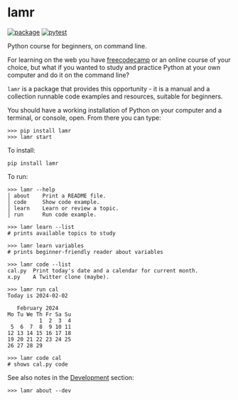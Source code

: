 # lamr

[![package](https://img.shields.io/pypi/v/lamr)](https://pypi.org/project/lamr/)
[![pytest](https://github.com/epogrebnyak/bootcamp/actions/workflows/python-package.yml/badge.svg)](https://github.com/epogrebnyak/bootcamp/actions/workflows/python-package.yml)

Python course for beginners, on command line.

For learning on the web you have [freecodecamp](https://www.freecodecamp.org/)
or an online course of your choice,
but what if you wanted to study and practice Python at your own computer 
and do it on the command line? 

`lamr` is a package that provides this opportunity - it is a manual and 
a collection runnable code examples and resources, suitable for beginners.

You should have a working installation of Python on your computer and a terminal,
or console, open. From there you can type:

```console
>>> pip install lamr
>>> lamr start
```


To install:

```console
pip install lamr
```

To run:

```console
>>> lamr --help
│ about    Print a README file.
│ code     Show code example.
│ learn    Learn or review a topic.
│ run      Run code example.

>>> lamr learn --list
# prints available topics to study

>>> lamr learn variables
# prints beginner-friendly reader about variables

>>> lamr code --list
cal.py  Print today's date and a calendar for current month.
x.py    A Twitter clone (maybe).

>>> lamr run cal
Today is 2024-02-02

   February 2024
Mo Tu We Th Fr Sa Su
          1  2  3  4
 5  6  7  8  9 10 11
12 13 14 15 16 17 18
19 20 21 22 23 24 25
26 27 28 29

>>> lamr code cal
# shows cal.py code
```

See also notes in the [Development](development.md) section:

```console
>>> lamr about --dev
```
